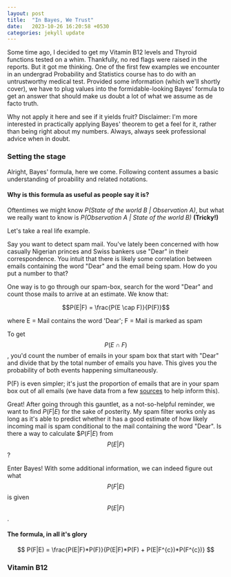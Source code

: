 ```yaml
---
layout: post
title:  "In Bayes, We Trust"
date:   2023-10-26 16:20:58 +0530
categories: jekyll update
---
```

<script type="text/javascript" async
  src="https://cdnjs.cloudflare.com/ajax/libs/mathjax/2.7.7/MathJax.js?config=TeX-MML-AM_CHTML">
</script>

<link rel="stylesheet" type="text/css" href="/assets/css/interactive-word.css">

<script src="/assets/js/interactive-word.js"></script>

Some time ago, I decided to get my Vitamin B12 levels and <span class="interactive-word" data-explanation="Thyroid function tests typically include thyroid hormones such as thyroid-stimulating hormone (TSH, thyrotropin), thyroxine (T4), and triiodothyronine (T3)">Thyroid functions</span> tested on a whim. Thankfully, no red flags were raised in the reports. But it got me thinking. One of the first few examples we encounter in an undergrad Probability and Statistics course has to do with an untrustworthy medical test. Provided some information (which we'll shortly cover), we have to plug values into the formidable-looking Bayes' formula to get an answer that should make us doubt a lot of what we assume as de facto truth.

Why not apply it here and see if it yields fruit? Disclaimer: I'm more interested in practically applying Bayes' theorem to get a feel for it, rather than being right about my numbers. Always, always seek professional advice when in doubt.

### Setting the stage

Alright, Bayes' formula, here we come. Following content assumes a basic understanding of proability and related notations.

#### Why is this formula as useful as people say it is?

Oftentimes we might know *P(State of the world B | Observation A)*, but what we really want to know is 
*P(Observation A | State of the world B)*
**(Tricky!)**

Let's take a real life example. 

Say you want to detect spam mail. You've lately been concerned with how casually Nigerian princes and Swiss bankers use "Dear" in their correspondence. You intuit that there is likely some correlation between emails containing the word "Dear" and the email being spam. How do you put a number to that?

One way is to go through our spam-box, search for the word "Dear" and count those mails to arrive at an estimate. We know that:

$$P(E|F) = \frac{P(E \cap F)}{P(F)}$$

where E = Mail contains the word 'Dear'; F = Mail is marked as spam

To get $$P(E \cap F)$$, you'd count the number of emails in your spam box that start with "Dear" and divide that by the total number of emails you have. This gives you the probability of both events happening simultaneously.

P(F) is even simpler; it's just the proportion of emails that are in your spam box out of all emails (we have data from a few [sources](https://www.statista.com/statistics/420391/spam-email-traffic-share/) to help inform this).

Great! After going through this gauntlet, as a not-so-helpful reminder, we want to find $P(F|E)$ for the sake of posterity. My spam filter works only as long as it's able to predict whether it has a good estimate of how likely incoming mail is spam conditional to the mail containing the word "Dear". Is there a way to calculate $$P(F|E)$ from $$P(E|F)$$? 

Enter Bayes! With some additional information, we can indeed figure out what $$P(F|E)$$ is given $$P(E|F)$$.

#### The formula, in all it's glory

$$
P(F|E) = \frac{P(E|F)*P(F)}{P(E|F)*P(F) + P(E|F^{c})*P(F^{c})}
$$




### Vitamin B12












